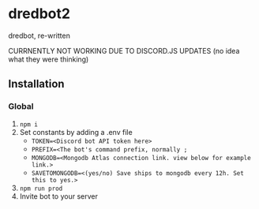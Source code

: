 # dredbot2
dredbot, re-written

CURRNENTLY NOT WORKING DUE TO DISCORD.JS UPDATES (no idea what they were thinking)

## Installation

### Global
1. `npm i`
2. Set constants by adding a .env file
    - `TOKEN=<Discord bot API token here>`
    - `PREFIX=<The bot's command prefix, normally ;`
    - `MONGODB=<Mongodb Atlas connection link. view below for example link.>`
    - `SAVETOMONGODB=<(yes/no) Save ships to mongodb every 12h. Set this to yes.>`
3. `npm run prod`
4. Invite bot to your server
